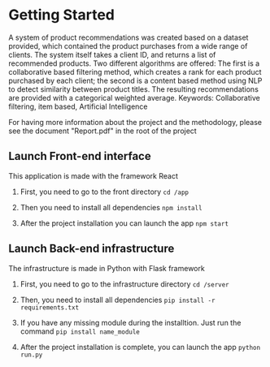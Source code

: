 # Getting Started

A system of product recommendations was created based on a dataset provided, which contained the product purchases from a wide range of clients. The system itself takes a client ID, and returns a list of recommended products. Two different algorithms are offered: The first is a collaborative based filtering method, which creates a rank for each product purchased by each client; the second is a content based method using NLP to detect similarity between product titles. The resulting recommendations are provided with a categorical weighted average.
Keywords: Collaborative filtering, item based, Artificial Intelligence

For having more information about the project and the methodology, please see the document "Report.pdf" in the root of the project

## Launch Front-end interface

This application is made with the framework React

1. First, you need to go to the front directory `cd /app`

2. Then you need to install all dependencies `npm install`

3. After the project installation you can launch the app `npm start`

## Launch Back-end infrastructure

The infrastructure is made in Python with Flask framework

1. First, you need to go to the infrastructure directory `cd /server`

2. Then, you need to install all dependencies `pip install -r requirements.txt`

3. If you have any missing module during the installtion. Just run the command `pip install name_module`

4. After the project installation is complete, you can launch the app `python run.py`

